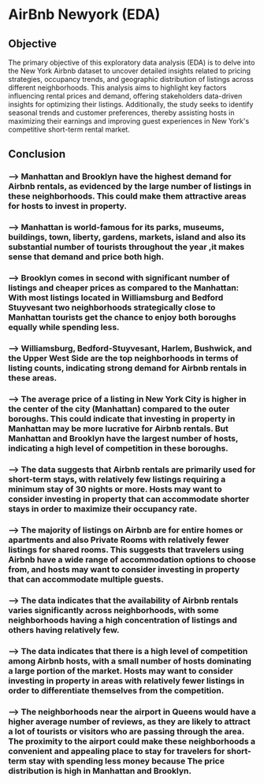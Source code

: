 # AirBnb Newyork (EDA)

## Objective ##
The primary objective of this exploratory data analysis (EDA) is to delve into the New York Airbnb dataset to uncover detailed insights related to pricing strategies, occupancy trends, and geographic distribution of listings across different neighborhoods. This analysis aims to highlight key factors influencing rental prices and demand, offering stakeholders data-driven insights for optimizing their listings. Additionally, the study seeks to identify seasonal trends and customer preferences, thereby assisting hosts in maximizing their earnings and improving guest experiences in New York's competitive short-term rental market.

## Conclusion ##

### -->  Manhattan and Brooklyn have the highest demand for Airbnb rentals, as evidenced by the large number of listings in these neighborhoods. This could make them attractive areas for hosts to invest in property. ###

### -->   Manhattan is world-famous for its parks, museums, buildings, town, liberty, gardens, markets, island and also its substantial number of tourists throughout the year ,it makes sense that demand and price both high. ###

### -->   Brooklyn comes in second with significant number of listings and cheaper prices as compared to the Manhattan: With most listings located in Williamsburg and Bedford Stuyvesant two neighborhoods strategically close to Manhattan tourists get the chance to enjoy both boroughs equally while spending less. ###

### -->   Williamsburg, Bedford-Stuyvesant, Harlem, Bushwick, and the Upper West Side are the top neighborhoods in terms of listing counts, indicating strong demand for Airbnb rentals in these areas. ###

### -->  The average price of a listing in New York City is higher in the center of the city (Manhattan) compared to the outer boroughs. This could indicate that investing in property in Manhattan may be more lucrative for Airbnb rentals. But Manhattan and Brooklyn have the largest number of hosts, indicating a high level of competition in these boroughs. ### 

### -->  The data suggests that Airbnb rentals are primarily used for short-term stays, with relatively few listings requiring a minimum stay of 30 nights or more. Hosts may want to consider investing in property that can accommodate shorter stays in order to maximize their occupancy rate. ### 

### -->  The majority of listings on Airbnb are for entire homes or apartments and also Private Rooms with relatively fewer listings for shared rooms. This suggests that travelers using Airbnb have a wide range of accommodation options to choose from, and hosts may want to consider investing in property that can accommodate multiple guests. ###

### -->  The data indicates that the availability of Airbnb rentals varies significantly across neighborhoods, with some neighborhoods having a high concentration of listings and others having relatively few. ### 

### --> The data indicates that there is a high level of competition among Airbnb hosts, with a small number of hosts dominating a large portion of the market. Hosts may want to consider investing in property in areas with relatively fewer listings in order to differentiate themselves from the competition. ### 

### --> The neighborhoods near the airport in Queens would have a higher average number of reviews, as they are likely to attract a lot of tourists or visitors who are passing through the area. The proximity to the airport could make these neighborhoods a convenient and appealing place to stay for travelers for short-term stay with spending less money because The price distribution is high in Manhattan and Brooklyn. ### 
